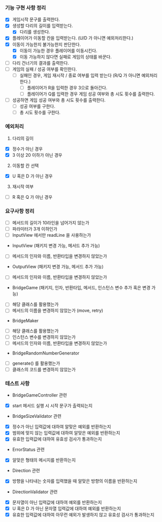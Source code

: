 ### 기능 구현 사항 정리

- [x] 게임시작 문구를 출력한다.
- [x] 생성할 다리의 길이를 입력받는다.
    - [x] 다리를 생성한다.
- [x] 플레이어가 이동할 칸을 입력받는다. (U/D 가 아니면 예외처리한다.)
- [x] 이동이 가능한지 불가능한지 판단한다.
    - [x] 이동이 가능한 경우 플레이어를 이동시킨다.
    - [x] 이동 가능하지 않다면 실패로 게임의 상태를 바꾼다.
- [ ] 다리 건너기의 결과를 출력한다.
- [ ] 게임의 실패 / 성공 여부를 확인한다.
    - [ ] 실패인 경우, 게임 재시작 / 종료 여부를 입력 받는다 (R/Q 가 아니면 예외처리한다.)
        - [ ] 플레이어가 R을 입력한 경우 3으로 돌아간다.
        - [ ] 플레이어가 Q를 입력한 경우 게임 성공 여부와 총 시도 횟수를 출력한다.
- [ ] 성공하면 게임 성공 여부와 총 시도 횟수를 출력한다.
    - [ ] 성공 여부를 구한다.
    - [ ] 총 시도 횟수를 구한다.

### 예외처리

1. 다리의 길이

- [x] 정수가 아닌 경우
- [x] 3 이상 20 이하가 아닌 경우

2. 이동할 칸 선택

- [x] U 혹은 D 가 아닌 경우

3. 재시작 여부

- [ ] R 혹은 Q 가 아닌 경우

### 요구사항 정리

- [ ] 메서드의 길이가 10라인을 넘어가지 않는가
- [ ] 파라미터가 3개 이하인가
- [ ] InputView 에서만 readLine 을 사용하는가

- InputView (패키지 변경 가능, 메서드 추가 가능)
- [ ] 메서드의 인자와 이름, 반환타입을 변경하지 않았는가

- OutputView (패키지 변경 가능, 메서드 추가 가능)
- [ ] 메서드의 인자와 이름, 반환타입을 변경하지 않았는가

- BridgeGame (패키지, 인자, 반환타입, 메서드, 인스턴스 변수 추가 혹은 변경 가능)
- [ ] 해당 클래스를 활용했는가
- [ ] 메서드의 이름을 변경하지 않았는가 (move, retry)

- BridgeMaker
- [ ] 해당 클래스를 활용했는가
- [ ] 인스턴스 변수를 변경하지 않았는가
- [ ] 메서드의 인자와 이름, 반환타입을 변경하지 않았는가

- BridgeRandomNumberGenerator
- [ ] generate() 를 활용했는가
- [ ] 클래스의 코드를 변경하지 않았는가

### 테스트 사항

- BridgeGameController 관련
- [x] start 메서드 실행 시 시작 문구가 출력되는지

- BridgeSizeValidator 관련
- [x] 정수가 아닌 입력값에 대하여 알맞은 예외를 반환하는지
- [x] 범위에 맞지 않는 입력값에 대하여 알맞은 예외를 반환하는지
- [x] 유효한 입력값에 대하여 유효성 검사가 통과하는지

- ErrorStatus 관련
- [x] 알맞은 형태의 메시지를 반환하는지

- Direction 관련
- [x] 방향을 나타내는 숫자를 입력했을 때 알맞은 방향의 이름을 반환하는지

- DirectionValidator 관련
- [x] 문자열이 아닌 입력값에 대하여 예외를 반환하는지
- [x] U 혹은 D 가 아닌 문자열 입력값에 대하여 예외를 반환하는지
- [x] 유효한 입력값에 대하여 아무런 예외가 발생하지 않고 유효성 검사가 통과하는지